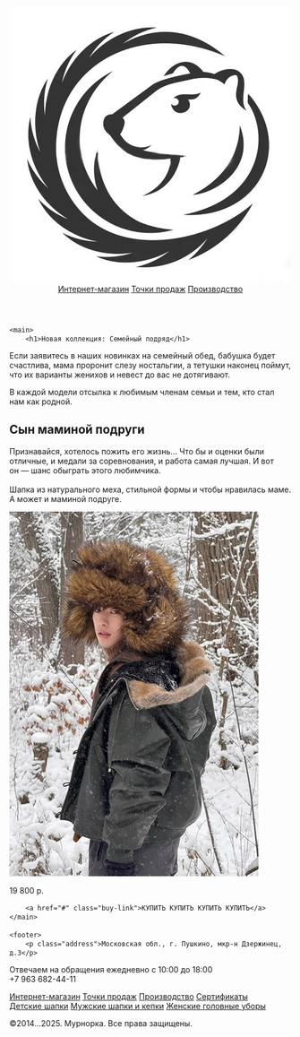 <!DOCTYPE html>
<html lang="ru">
<head>
    <meta charset="UTF-8">
    <meta name="viewport" content="width=device-width, initial-scale=1.0">
    <title>Новая коллекция</title>
    <link rel="stylesheet" href="style.css"> <!-- Подключение CSS -->
</head>
<body>
    <header>
        <img src="лого.jpg" alt="Логотип" class="logo">
        <nav>
            <a href="#">Интернет-магазин</a>
            <a href="#">Точки продаж</a>
            <a href="#">Производство</a>
        </nav>
    </header>
    
    <main>
        <h1>Новая коллекция: Семейный подряд</h1>
<p class="description">Если заявитесь в&nbsp;наших новинках на&nbsp;семейный обед, бабушка будет счастлива, мама проронит слезу ностальгии, а&nbsp;тетушки наконец поймут, что их&nbsp;варианты женихов и&nbsp;невест до&nbsp;вас не&nbsp;дотягивают.<p/> 
<p class="description">В&nbsp;каждой модели отсылка к&nbsp;любимым членам семьи и&nbsp;тем, кто стал нам как родной.</p>

<section class="product">
<h2>Сын маминой подруги</h2>
<p class="product-desc">Признавайся, хотелось пожить его жизнь... Что&nbsp;бы и&nbsp;оценки были отличные, и&nbsp;медали за&nbsp;соревнования, и&nbsp;работа самая лучшая. И&nbsp;вот он&nbsp;&mdash; шанс обыграть этого любимчика.<br><br>Шапка из&nbsp;натурального меха, стильной формы и&nbsp;чтобы нравилась маме. А&nbsp;может и&nbsp;маминой подруге.</p>
            <img src="1.jpg" alt="Сын маминой подруги" class="product-img">
            <p class="price">19 800 р.</p>
        </section>
        
        <a href="#" class="buy-link">КУПИТЬ КУПИТЬ КУПИТЬ КУПИТЬ</a>
    </main>
    
    <footer>
        <p class="address">Московская обл., г. Пушкино, мкр-н Дзержинец, д.3</p>
<p class="address">Отвечаем на&nbsp;обращения ежедневно с&nbsp;10:00 до&nbsp;18:00<br>+7&nbsp;963 682-44-11</p>
        <div class="links">
            <div class="column">
                <a href="#">Интернет-магазин</a>
                <a href="#">Точки продаж</a>
                <a href="#">Производство</a>
                <a href="#">Сертификаты</a>
            </div>
            <div class="column">
                <a href="#">Детские шапки</a>
<a href="#">Мужские шапки и&nbsp;кепки</a>
<a href="#">Женские головные уборы</a>
            </div>
        </div>
        <p class="copyright">©2014...2025. Мурнорка. Все права защищены.</p>
    </footer>
</body>
</html>
